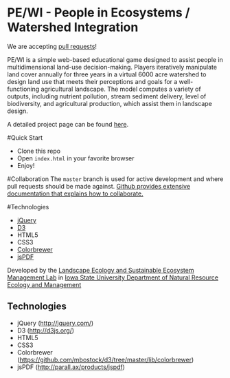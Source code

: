 PE/WI - People in Ecosystems / Watershed Integration
=======
We are accepting [pull requests](https://help.github.com/articles/using-pull-requests)!

PE/WI is a simple web-based educational game designed to assist people in multidimensional land-use decision-making. Players iteratively manipulate land cover annually for three years in a virtual 6000 acre watershed to design land use that meets their perceptions and goals for a well-functioning agricultural landscape. The model computes a variety of outputs, including nutrient pollution, stream sediment delivery, level of biodiversity, and agricultural production, which assist them in landscape design.

A detailed project page can be found [here](http://www.nrem.iastate.edu/landscape/content/PEWI).

#Quick Start
* Clone this repo
* Open `index.html` in your favorite browser
* Enjoy!

#Collaboration
The `master` branch is used for active development and where pull requests should be made against. [Github provides extensive documentation that explains how to collaborate.](https://help.github.com/categories/63/articles)

#Technologies
- [jQuery](http://jquery.com/)
- [D3](http://d3js.org/)
- HTML5
- CSS3
- [Colorbrewer](https://github.com/mbostock/d3/tree/master/lib/colorbrewer)
- [jsPDF](http://parall.ax/products/jspdf)

Developed by the [Landscape Ecology and Sustainable Ecosystem Management Lab](http://www.nrem.iastate.edu/landscape/) in [Iowa State University Department of Natural Resource Ecology and Management](http://www.nrem.iastate.edu)


Technologies
----
- jQuery (http://jquery.com/)
- D3 (http://d3js.org/)
- HTML5
- CSS3
- Colorbrewer (https://github.com/mbostock/d3/tree/master/lib/colorbrewer)
- jsPDF (http://parall.ax/products/jspdf)

